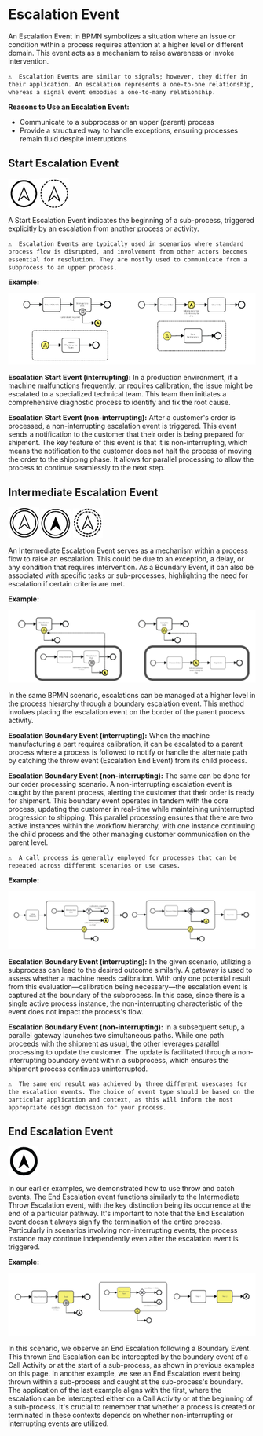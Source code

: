 # Escalation Event

An Escalation Event in BPMN symbolizes a situation where an issue or condition within a process requires attention at a higher level or different domain.
This event acts as a mechanism to raise awareness or invoke intervention.

```{admonition} Note
⚠  Escalation Events are similar to signals; however, they differ in their application. An escalation represents a one-to-one relationship, whereas a signal event embodies a one-to-many relationship.
```

**Reasons to Use an Escalation Event:**

- Communicate to a subprocess or an upper (parent) process
- Provide a structured way to handle exceptions, ensuring processes remain fluid despite interruptions

## Start Escalation Event

![start_escalation_event](images/start_escalation_event.png)![non_interrupting_start_escalation_event](images/non_interrupting_start_escalation_event.png)

A Start Escalation Event indicates the beginning of a sub-process, triggered explicitly by an escalation from another process or activity.

```{admonition} Note
⚠  Escalation Events are typically used in scenarios where standard process flow is disrupted, and involvement from other actors becomes essential for resolution. They are mostly used to communicate from a subprocess to an upper process.
```

**Example:**

![start_escalation_example](images/start_escalation_example_1.png)

**Escalation Start Event (interrupting):** 
In a production environment, if a machine malfunctions frequently, or requires calibration, the issue might be escalated to a specialized technical team. This team then initiates a comprehensive diagnostic process to identify and fix the root cause.

**Escalation Start Event (non-interrupting):** 
After a customer's order is processed, a non-interrupting escalation event is triggered. This event sends a notification to the customer that their order is being prepared for shipment. The key feature of this event is that it is non-interrupting, which means the notification to the customer does not halt the process of moving the order to the shipping phase. It allows for parallel processing to allow the process to continue seamlessly to the next step.

## Intermediate Escalation Event

![intermediate_escalation_event](images/intermediate_escalation_throw_event.png) ![intermediate_escalation_event](images/intermediate_escalation_catch_event.png) ![intermediate_escalation_event](images/non_interrupting_intermediate_escalation_event.png)

An Intermediate Escalation Event serves as a mechanism within a process flow to raise an escalation.
This could be due to an exception, a delay, or any condition that requires intervention.
As a Boundary Event, it can also be associated with specific tasks or sub-processes, highlighting the need for escalation if certain criteria are met.

**Example:**

![escalation_intermediate_example_2](images/escalation_example_2.png)

In the same BPMN scenario, escalations can be managed at a higher level in the process hierarchy through a boundary escalation event.
This method involves placing the escalation event on the border of the parent process activity.

**Escalation Boundary Event (interrupting):** 
When the machine manufacturing a part requires calibration, it can be escalated to a parent process where a process is followed to notify or handle the alternate path by catching the throw event (Escalation End Event) from its child process.

**Escalation Boundary Event (non-interrupting):** 
The same can be done for our order processing scenario. A non-interrupting escalation event is caught by the parent process, alerting the customer that their order is ready for shipment. This boundary event operates in tandem with the core process, updating the customer in real-time while maintaining uninterrupted progression to shipping. This parallel processing ensures that there are two active instances within the workflow hierarchy, with one instance continuing the child process and the other managing customer communication on the parent level.

```{admonition} Note
⚠  A call process is generally employed for processes that can be repeated across different scenarios or use cases.
```

**Example:**

![escalation_intermediate_example_2](images/escalation_example_3.png)

**Escalation Boundary Event (interrupting):** 
In the given scenario, utilizing a subprocess can lead to the desired outcome similarly. A gateway is used to assess whether a machine needs calibration. With only one potential result from this evaluation—calibration being necessary—the escalation event is captured at the boundary of the subprocess. In this case, since there is a single active process instance, the non-interrupting characteristic of the event does not impact the process's flow.

**Escalation Boundary Event (non-interrupting):** 
In a subsequent setup, a parallel gateway launches two simultaneous paths. While one path proceeds with the shipment as usual, the other leverages parallel processing to update the customer. The update is facilitated through a non-interrupting boundary event within a subprocess, which ensures the shipment process continues uninterrupted.

```{admonition} Note
⚠  The same end result was achieved by three different usescases for the escalation events. The choice of event type should be based on the particular application and context, as this will inform the most appropriate design decision for your process.
```

## End Escalation Event

![intermediate_escalation_event](images/end_escalation_event.png) 

In our earlier examples, we demonstrated how to use throw and catch events.
The End Escalation event functions similarly to the Intermediate Throw Escalation event, with the key distinction being its occurrence at the end of a particular pathway.
It's important to note that the End Escalation event doesn't always signify the termination of the entire process.
Particularly in scenarios involving non-interrupting events, the process instance may continue independently even after the escalation event is triggered.

**Example:**

![escalation_intermediate_example_2](images/escalation_example_4.png)

In this scenario, we observe an End Escalation following a Boundary Event.
This thrown End Escalation can be intercepted by the boundary event of a Call Activity or at the start of a sub-process, as shown in previous examples on this page.
In another example, we see an End Escalation event being thrown within a sub-process and caught at the sub-process's boundary.
The application of the last example aligns with the first, where the escalation can be intercepted either on a Call Activity or at the beginning of a sub-process.
It's crucial to remember that whether a process is created or terminated in these contexts depends on whether non-interrupting or interrupting events are utilized.